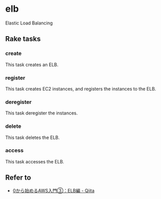 # elb

Elastic Load Balancing

## Rake tasks

### create

This task creates an ELB.

### register

This task creates EC2 instances, and registers the instances to the ELB.

### deregister

This task deregister the instances.

### delete

This task deletes the ELB.

### access

This task accesses the ELB.

## Refer to

* [0から始めるAWS入門③：ELB編 - Qiita](http://qiita.com/hiroshik1985/items/ffda3f2bdb71599783a3)
